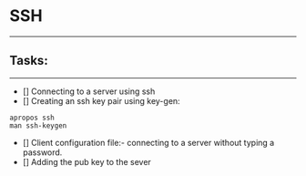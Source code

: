 # SSH
---
## Tasks:
---
- [] Connecting to a server using ssh
- [] Creating an ssh key pair using key-gen:
```
apropos ssh
man ssh-keygen
```
- [] Client configuration file:- connecting to a server without typing a password.
- [] Adding the pub key to the sever
